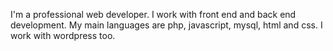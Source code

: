 I'm a professional web developer. I work with front end and back end development. My main languages are php, javascript, mysql, html and css. I work with wordpress too. 
